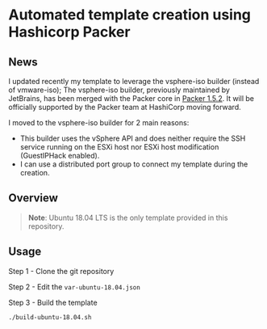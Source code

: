 # Automated template creation using Hashicorp Packer

## News

I updated recently my template to leverage the vsphere-iso builder (instead of vmware-iso); The vsphere-iso builder, previously maintained by JetBrains, has been merged with the Packer core in [Packer 1.5.2](https://github.com/hashicorp/packer/blob/v1.5.4/CHANGELOG.md#152-february-12-2020). It will be officially supported by the Packer team at HashiCorp moving forward.

I moved to the vsphere-iso builder for 2 main reasons:
* This builder uses the vSphere API and does neither require the SSH service running on the ESXi host nor ESXi host modification (GuestIPHack enabled).
* I can use a distributed port group to connect my template during the creation.

## Overview

> **Note**: Ubuntu 18.04 LTS is the only template provided in this repository.

## Usage

Step 1 - Clone the git repository

Step 2 - Edit the `var-ubuntu-18.04.json`

Step 3 - Build the template

`./build-ubuntu-18.04.sh`
